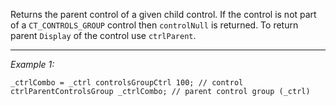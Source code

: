 Returns the parent control of a given child control. If the control is not part of a `CT_CONTROLS_GROUP` control then `controlNull` is returned. To return parent `Display` of the control use `ctrlParent`.


---
*Example 1:*
```sqf
_ctrlCombo = _ctrl controlsGroupCtrl 100; // control
ctrlParentControlsGroup _ctrlCombo; // parent control group (_ctrl)
```
